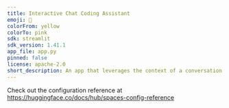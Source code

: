 ```yaml
---
title: Interactive Chat Coding Assistant
emoji: 🐠
colorFrom: yellow
colorTo: pink
sdk: streamlit
sdk_version: 1.41.1
app_file: app.py
pinned: false
license: apache-2.0
short_description: An app that leverages the context of a conversation
---
```


Check out the configuration reference at https://huggingface.co/docs/hub/spaces-config-reference
